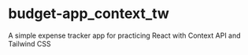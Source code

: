 # budget-app_context_tw
A simple expense tracker app for practicing React with Context API and Tailwind CSS

